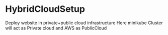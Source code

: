 # HybridCloudSetup
Deploy website in private+public cloud infrastructure
Here minikube Cluster will act as Private cloud and AWS as PublicCloud
